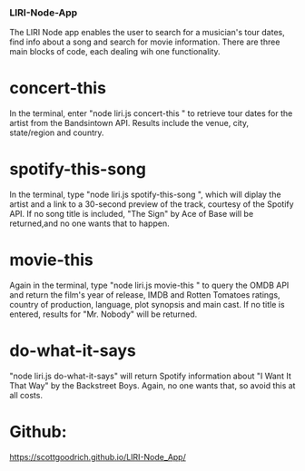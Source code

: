 ### LIRI-Node-App

The LIRI Node app enables the user to search for a musician's tour dates, find info about a song and search for movie information.
There are three main blocks of code, each dealing wih one functionality.

# concert-this
In the terminal, enter "node liri.js concert-this <artist>" to retrieve tour dates for the artist from the Bandsintown API. Results include the venue, city, state/region and country.

# spotify-this-song
In the terminal, type "node liri.js spotify-this-song <song title>", which will diplay the artist and a link to a 30-second preview of the track, courtesy of the Spotify API. If no song title is included, "The Sign" by Ace of Base will be returned,and no one wants that to happen.

# movie-this
Again in the terminal, type "node liri.js movie-this <movie title>" to query the OMDB API and return the film's year of release, IMDB and Rotten Tomatoes ratings, country of production, language, plot synopsis and main cast. If no title is entered, results for "Mr. Nobody" will be returned.

# do-what-it-says
"node liri.js do-what-it-says" will return Spotify information about "I Want It That Way" by the Backstreet Boys. Again, no one wants that, so avoid this at all costs.

# Github:
https://scottgoodrich.github.io/LIRI-Node_App/
